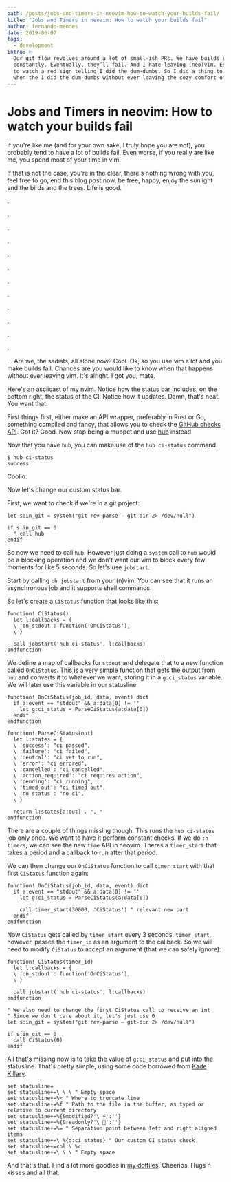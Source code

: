 ```yaml
---
path: /posts/jobs-and-timers-in-neovim-how-to-watch-your-builds-fail/
title: "Jobs and Timers in neovim: How to watch your builds fail"
author: fernando-mendes
date: 2019-06-07
tags:
  - development
intro: >
  Our git flow revolves around a lot of small-ish PRs. We have builds running
  constantly. Eventually, they’ll fail. And I hate leaving (neo)vim. Especially
  to watch a red sign telling I did the dum-dumbs. So I did a thing to tell me
  when the I did the dum-dumbs without ever leaving the cozy comfort of vim.
---
```


Jobs and Timers in neovim: How to watch your builds fail
========================================================

If you're like me (and for your own sake, I truly hope you are not), you
probably tend to have a lot of builds fail. Even worse, if you really are like
me, you spend most of your time in vim.

If that is not the case, you're in the clear, there's nothing wrong with you,
feel free to go, end this blog post now, be free, happy, enjoy the sunlight and
the birds and the trees. Life is good.

.

.

.

.

.

.

.

.

.

.

.

.

... Are we, the sadists, all alone now? Cool. Ok, so you use vim a lot and you
make builds fail. Chances are you would like to know when that happens without
ever leaving vim. It's alright. I got you, mate.

Here's an asciicast of my nvim. Notice how the status bar includes, on the
bottom right, the status of the CI. Notice how it updates. Damn, that's neat.
You want that.

<script id="asciicast-5ynHiyckpQmQP7oWYI6HsVKKI" src="https://asciinema.org/a/5ynHiyckpQmQP7oWYI6HsVKKI.js" async></script>

First things first, either make an API wrapper, preferably in Rust or Go,
something compiled and fancy, that allows you to check the [GitHub checks API].
Got it? Good. Now stop being a muppet and use [hub] instead.

Now that you have `hub`, you can make use of the `hub ci-status` command.

```shell
$ hub ci-status
success
```

Coolio.

Now let's change our custom status bar.

First, we want to check if we're in a git project:

```vim
let s:in_git = system("git rev-parse — git-dir 2> /dev/null")

if s:in_git == 0
  " call hub
endif
```

So now we need to call `hub`. However just doing a `system` call to `hub` would
be a blocking operation and we don't want our vim to block every few moments
for like 5 seconds. So let's use `jobstart`.

Start by calling `:h jobstart` from your (n)vim. You can see that it runs an
asynchronous job and it supports shell commands.

So let's create a `CiStatus` function that looks like this:

```vim
function! CiStatus()
  let l:callbacks = {
  \ 'on_stdout': function('OnCiStatus'),
  \ }

  call jobstart('hub ci-status', l:callbacks)
endfunction
```

We define a map of callbacks for `stdout` and delegate that to a new function
called `OnCiStatus`. This is a very simple function that gets the output from
`hub` and converts it to whatever we want, storing it in a `g:ci_status`
variable. We will later use this variable in our statusline.

```vim
function! OnCiStatus(job_id, data, event) dict
  if a:event == "stdout" && a:data[0] != ''
    let g:ci_status = ParseCiStatus(a:data[0])
  endif
endfunction

function! ParseCiStatus(out)
  let l:states = {
  \ 'success': "ci passed",
  \ 'failure': "ci failed",
  \ 'neutral': "ci yet to run",
  \ 'error': "ci errored",
  \ 'cancelled': "ci cancelled",
  \ 'action_required': "ci requires action",
  \ 'pending': "ci running",
  \ 'timed_out': "ci timed out",
  \ 'no status': "no ci",
  \ }

  return l:states[a:out] . ", "
endfunction
```

There are a couple of things missing though. This runs the `hub ci-status` job
only once. We want to have it perform constant checks. If we do `:h timers`, we
can see the new `time` API in neovim. Theres a `timer_start` that takes a
period and a callback to run after that period.

We can then change our `OnCiStatus` function to call `timer_start` with that
first `CiStatus` function again:

```vim
function! OnCiStatus(job_id, data, event) dict
  if a:event == "stdout" && a:data[0] != ''
    let g:ci_status = ParseCiStatus(a:data[0])

    call timer_start(30000, 'CiStatus') " relevant new part
  endif
endfunction
```

Now `CiStatus` gets called by `timer_start` every 3 seconds. `timer_start`,
however, passes the `timer_id` as an argument to the callback. So we will need
to modify `CiStatus` to accept an argument (that we can safely ignore):

```vim
function! CiStatus(timer_id)
  let l:callbacks = {
  \ 'on_stdout': function('OnCiStatus'),
  \ }

  call jobstart('hub ci-status', l:callbacks)
endfunction

" We also need to change the first CiStatus call to receive an int
" Since we don't care about it, let's just use 0
let s:in_git = system("git rev-parse — git-dir 2> /dev/null")

if s:in_git == 0
  call CiStatus(0)
endif
```

All that's missing now is to take the value of `g:ci_status` and put into the
statusline. That's pretty simple, using some code borrowed from [Kade Killary].

```vim
set statusline=
set statusline+=\ \ \ " Empty space
set statusline+=%< " Where to truncate line
set statusline+=%f " Path to the file in the buffer, as typed or relative to current directory
set statusline+=%{&modified?'\ +':''}
set statusline+=%{&readonly?'\ ':''}
set statusline+=%= " Separation point between left and right aligned items
set statusline+=\ %{g:ci_status} " Our custom CI status check
set statusline+=col:\ %c
set statusline+=\ \ \ " Empty space
```

And that's that. Find a lot more goodies in [my dotfiles]. Cheerios. Hugs n
kisses and all that.


[GitHub checks API]: https://developer.github.com/v3/checks/
[hub]: https://hub.github.com/
[Kade Killary]: https://kadekillary.work/post/statusline-vim/
[my dotfiles]: https://github.com/justmendes/dotfiles
